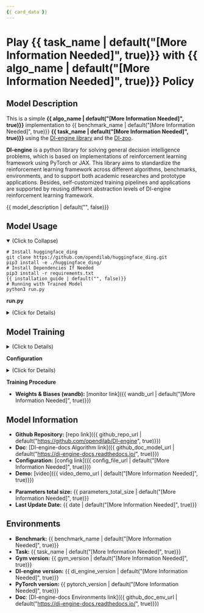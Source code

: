 ```yaml
---
{{ card_data }}
---
```


# Play **{{ task_name | default("[More Information Needed]", true)}}** with **{{ algo_name | default("[More Information Needed]", true)}}** Policy

## Model Description
<!-- Provide a longer summary of what this model is. -->
This is a simple **{{ algo_name | default("[More Information Needed]", true)}}** implementation to {{ benchmark_name | default("[More Information Needed]", true)}} **{{ task_name | default("[More Information Needed]", true)}}** using the [DI-engine library](https://github.com/opendilab/di-engine) and the [DI-zoo](https://github.com/opendilab/DI-engine/tree/main/dizoo).

**DI-engine** is a python library for solving general decision intelligence problems, which is based on implementations of reinforcement learning framework using PyTorch or JAX. This library aims to standardize the reinforcement learning framework across different algorithms, benchmarks, environments, and to support both academic researches and prototype applications. Besides, self-customized training pipelines and applications are supported  by reusing different abstraction levels of DI-engine reinforcement learning framework.

{{ model_description | default("", false)}}

## Model Usage

<details open>
<summary>(Click to Collapse)</summary>

```shell
# Install huggingface_ding
git clone https://github.com/opendilab/huggingface_ding.git
pip3 install -e ./huggingface_ding/
# Install Dependencies If Needed
pip3 install -r requirements.txt
{{ installation_guide | default("", false)}}
# Running with Trained Model
python3 run.py
```
</details>

**run.py**
<details close>
<summary>(Click for Details)</summary>

```python
{{ python_code_for_usage | default("[# More Information Needed]", true)}}
```
</details>

## Model Training

<details close>
<summary>(Click to Details)</summary>

```shell
# Install huggingface_ding
git clone https://github.com/opendilab/huggingface_ding.git
pip3 install -e ./huggingface_ding/
# Install Dependencies If Needed
pip3 install -r requirements.txt
#Training Your Own Agent
python3 training.py
```
</details>

**Configuration**
<details close>
<summary>(Click for Details)</summary>


```python
{{ python_config | default("[More Information Needed]", true)}}
```
</details>

**Training Procedure** 
<!-- This relates heavily to the Technical Specifications. Content here should link to that section when it is relevant to the training procedure. -->
- **Weights & Biases (wandb):** [monitor link]({{ wandb_url | default("[More Information Needed]", true)}})

## Model Information
<!-- Provide the basic links for the model. -->
- **Github Repository:** [repo link]({{ github_repo_url | default("https://github.com/opendilab/DI-engine", true)}})
- **Doc**: [DI-engine-docs Algorithm link]({{ github_doc_model_url | default("https://di-engine-docs.readthedocs.io/", true)}})
- **Configuration:** [config link]({{ config_file_url | default("[More Information Needed]", true)}})
- **Demo:** [video]({{ video_demo_url | default("[More Information Needed]", true)}})
<!-- Provide the size information for the model. -->
- **Parameters total size:** {{ parameters_total_size | default("[More Information Needed]", true)}}
- **Last Update Date:** {{ date | default("[More Information Needed]", true)}}

## Environments
<!-- Address questions around what environment the model is intended to be trained and deployed at, including the necessary information needed to be provided for future users. -->
- **Benchmark:** {{ benchmark_name | default("[More Information Needed]", true)}}
- **Task:** {{ task_name | default("[More Information Needed]", true)}}
- **Gym version:** {{ gym_version | default("[More Information Needed]", true)}}
- **DI-engine version:** {{ di_engine_version | default("[More Information Needed]", true)}}
- **PyTorch version:** {{ pytorch_version | default("[More Information Needed]", true)}}
- **Doc**: [DI-engine-docs Environments link]({{ github_doc_env_url | default("https://di-engine-docs.readthedocs.io/", true)}})

